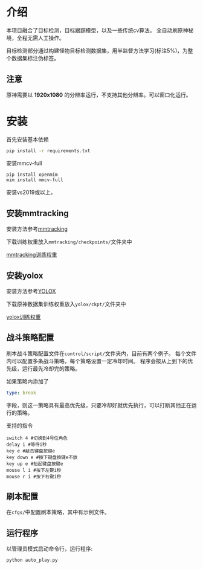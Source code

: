 # 介绍
本项目融合了目标检测，目标跟踪模型，以及一些传统cv算法。
全自动刷原神秘境，全程无需人工操作。

目标检测部分通过构建怪物目标检测数据集，用半监督方法学习(标注5%)，为整个数据集标注伪标签。

## 注意
原神需要以 **1920x1080** 的分辨率运行，不支持其他分辨率。可以窗口化运行。

# 安装
首先安装基本依赖
```bash
pip install -r requirements.txt
```

安装mmcv-full
```bash
pip install openmim
mim install mmcv-full
```

安装vs2019或以上。

## 安装mmtracking
安装方法参考[mmtracking](https://github.com/open-mmlab/mmtracking)

下载训练权重放入```mmtracking/checkpoints/```文件夹中

[mmtracking训练权重](https://download.openmmlab.com/mmtracking/sot/siamese_rpn/siamese_rpn_r50_1x_lasot/siamese_rpn_r50_20e_lasot_20220420_181845-dd0f151e.pth)

## 安装yolox
安装方法参考[YOLOX](https://github.com/Megvii-BaseDetection/YOLOX)

下载原神数据集训练权重放入```yolox/ckpt/```文件夹中

[yolox训练权重](https://huggingface.co/7eu7d7/genshin_autoplay_domain/blob/main/epoch_60_ckpt_s.pth)

## 战斗策略配置
刷本战斗策略配置文件在```control/script/```文件夹内，目前有两个例子。
每个文件内可以配置多条战斗策略，每个策略设置一定冷却时间。
程序会按从上到下的优先级，运行最先冷却完的策略。

如果策略内添加了
```yaml
type: break
```
字段，则这一策略具有最高优先级，只要冷却好就优先执行，可以打断其他正在运行的策略。

支持的指令
```
switch 4 #切换到4号位角色
delay i #等待i秒
key e #敲击键盘按键e
key down e #按下键盘按键e不放
key up e #抬起键盘按键e
mouse l i #按下左键i秒
mouse r i #按下右键i秒
```

## 刷本配置
在```cfgs/```中配置刷本策略，其中有示例文件。

## 运行程序
以管理员模式启动命令行，运行程序:
```bash
python auto_play.py
```
